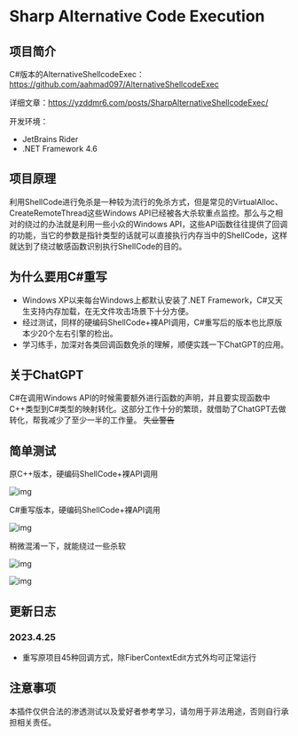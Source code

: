 # Sharp Alternative Code Execution



## 项目简介

C#版本的AlternativeShellcodeExec：https://github.com/aahmad097/AlternativeShellcodeExec

详细文章：https://yzddmr6.com/posts/SharpAlternativeShellcodeExec/

开发环境：

* JetBrains Rider
* .NET Framework 4.6

## 项目原理

利用ShellCode进行免杀是一种较为流行的免杀方式，但是常见的VirtualAlloc、CreateRemoteThread这些Windows API已经被各大杀软重点监控。那么与之相对的绕过的办法就是利用一些小众的Windows API，这些API函数往往提供了回调的功能，当它的参数是指针类型的话就可以直接执行内存当中的ShellCode，这样就达到了绕过敏感函数识别执行ShellCode的目的。



## 为什么要用C#重写

* Windows XP以来每台Windows上都默认安装了.NET Framework，C#又天生支持内存加载，在无文件攻击场景下十分方便。
* 经过测试，同样的硬编码ShellCode+裸API调用，C#重写后的版本也比原版本少20个左右引擎的检出。
* 学习练手，加深对各类回调函数免杀的理解，顺便实践一下ChatGPT的应用。



## 关于ChatGPT

C#在调用Windows API的时候需要额外进行函数的声明，并且要实现函数中C++类型到C#类型的映射转化。这部分工作十分的繁琐，就借助了ChatGPT去做转化，帮我减少了至少一半的工作量。 ~~失业警告~~



## 简单测试

原C++版本，硬编码ShellCode+裸API调用

![img](https://cdn.nlark.com/yuque/0/2023/png/1599908/1682324049390-04a0c9ed-34c1-4431-b90d-01a8666cd468.png)

C#重写版本，硬编码ShellCode+裸API调用

![img](https://cdn.nlark.com/yuque/0/2023/png/1599908/1682324077632-bd2ac178-46ef-4f6e-bf41-c615577f75a1.png)

稍微混淆一下，就能绕过一些杀软

![img](https://cdn.nlark.com/yuque/0/2023/png/1599908/1682061253916-feea7c82-3832-41f0-bc0c-f113223f489a.png)



![img](https://cdn.nlark.com/yuque/0/2023/png/1599908/1682064903931-bee70de3-c95d-42ba-8874-6244ad4c9a61.png)

## 更新日志

### 2023.4.25 

* 重写原项目45种回调方式，除FiberContextEdit方式外均可正常运行



## 注意事项

本插件仅供合法的渗透测试以及爱好者参考学习，请勿用于非法用途，否则自行承担相关责任。